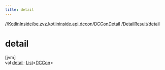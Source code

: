 ```yaml
---
title: detail
---
```

//[KotlinInside](../../../../index.html)/[be.zvz.kotlininside.api.dccon](../../index.html)/[DCConDetail](../index.html)
/[DetailResult](index.html)/[detail](detail.html)

# detail

[jvm]\
val [detail](detail.html): [List](https://kotlinlang.org/api/latest/jvm/stdlib/kotlin.collections/-list/index.html)<[DCCon](
../../../be.zvz.kotlininside.api.type/-d-c-con/index.html)>




